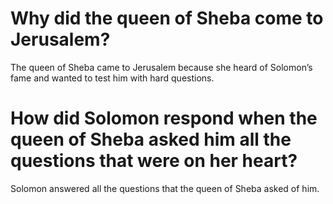 # Why did the queen of Sheba come to Jerusalem?

The queen of Sheba came to Jerusalem because she heard of Solomon’s fame and wanted to test him with hard questions.

# How did Solomon respond when the queen of Sheba asked him all the questions that were on her heart?

Solomon answered all the questions that the queen of Sheba asked of him.

